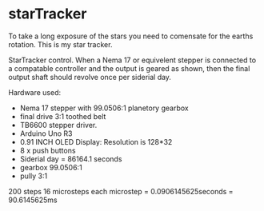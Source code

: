 # starTracker

To take a long exposure of the stars you need to comensate for the earths rotation. This is my star tracker.

StarTracker control. When a Nema 17 or equivelent stepper is connected to a compatable controller and the output is geared as shown, then the final output shaft should revolve once per siderial day.
   
Hardware used:
 * Nema 17 stepper with 99.0506:1 planetory gearbox
 * final drive 3:1 toothed belt
 * TB6600 stepper driver.
 * Arduino Uno R3
 * 0.91 INCH OLED Display: Resolution is 128*32
 * 8 x push buttons
 * Siderial day = 86164.1 seconds
 * gearbox 99.0506:1
 * pully 3:1
 
200 steps 16 microsteps each microstep = 0.0906145625seconds = 90.6145625ms
